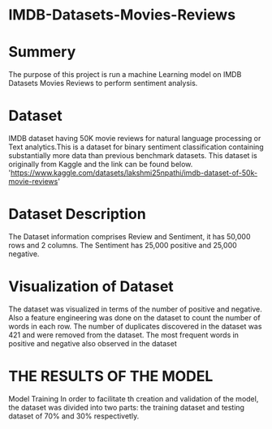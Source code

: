 # IMDB-Datasets-Movies-Reviews
# Summery
The purpose of this project is run a machine Learning model on IMDB Datasets Movies Reviews to perform sentiment analysis. 
# Dataset
IMDB dataset having 50K movie reviews for natural language processing or Text analytics.This is a dataset for binary sentiment classification containing substantially more data than previous benchmark datasets. This dataset is originally  from Kaggle and the link can be found below. 'https://www.kaggle.com/datasets/lakshmi25npathi/imdb-dataset-of-50k-movie-reviews'
# Dataset Description
The Dataset information comprises Review and Sentiment, it has 50,000 rows and 2 columns. The Sentiment has 25,000 positive and 25,000 negative. 
# Visualization of Dataset
The dataset was visualized in terms of the number of positive and negative. Also a feature engineering was done on the dataset to  count the number of words in each row. The number of duplicates discovered in the dataset was 421 and were removed from the dataset. The most frequent words in positive and negative also observed in the dataset  
# THE RESULTS OF THE MODEL
Model Training
In order to facilitate th creation and validation of the model, the dataset was divided into two parts: the training dataset and testing dataset of 70% and 30% respectivetly.
